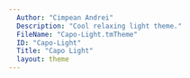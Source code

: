 ```yaml
---
  Author: "Cimpean Andrei"
  Description: "Cool relaxing light theme."
  FileName: "Capo-Light.tmTheme"
  ID: "Capo-Light"
  Title: "Capo Light"
  layout: theme
---
```

  